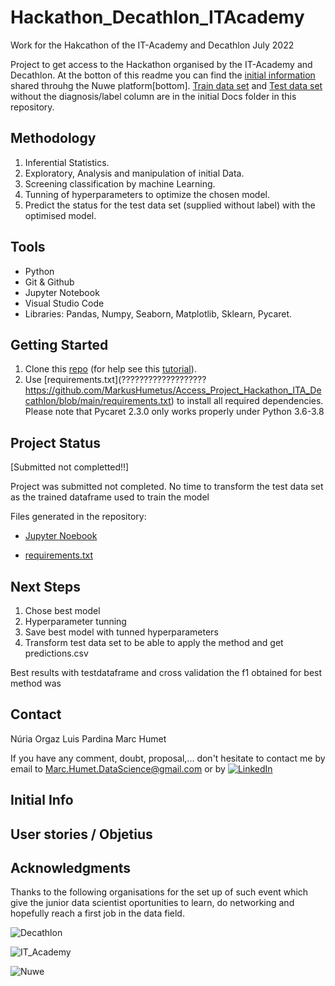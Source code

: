 # Hackathon_Decathlon_ITAcademy
Work for the Hakcathon of the IT-Academy and Decathlon July 2022

Project to get access to the Hackathon organised by the IT-Academy and Decathlon. At the botton of this readme you can find the [initial information](##Initial-Info) shared throuhg the Nuwe platform[bottom]. [Train data set](https://github.com/MarkusHumetus/Access_Project_Hackathon_ITA_Decathlon/blob/main/Initial%20Docs/train.csv) and [Test data set](https://github.com/MarkusHumetus/Access_Project_Hackathon_ITA_Decathlon/blob/main/Initial%20Docs/test.csv) without the diagnosis/label column are in the initial Docs folder in this repository.
    
## Methodology

1. Inferential Statistics.
2. Exploratory, Analysis and manipulation of initial Data.
3. Screening classification by machine Learning.
4. Tunning of hyperparameters to optimize the chosen model.
5. Predict the status for the test data set (supplied without label) with the optimised model.

## Tools

* Python
* Git & Github
* Jupyter Notebook
* Visual Studio Code
* Libraries: Pandas, Numpy, Seaborn, Matplotlib, Sklearn, Pycaret. 

## Getting Started

1. Clone this [repo](https://github.com/MarkusHumetus/Hackathon_Decathlon_ITAcademy.git) (for help see this [tutorial](https://help.github.com/articles/cloning-a-repository/)).
2. Use [requirements.txt](??????????????????? https://github.com/MarkusHumetus/Access_Project_Hackathon_ITA_Decathlon/blob/main/requirements.txt) to install all required dependencies. Please note that Pycaret 2.3.0 only works properly under Python 3.6-3.8

## Project Status

[Submitted not completted!!]

Project was submitted not completed. No time to transform the test data set as the trained dataframe used to train the model

Files generated in the repository:
- [Jupyter Noebook](https://github.com/MarkusHumetus/Hackathon_Decathlon_ITAcademy/blob/main/main.ipynb)

- [requirements.txt](https://github.com/MarkusHumetus/Hackathon_Decathlon_ITAcademy/blob/main/requirements.txt)


## Next Steps

1. Chose best model
2. Hyperparameter tunning
3. Save best model with tunned hyperparameters
4. Transform test data set to be able to apply the method and get predictions.csv

Best results with testdataframe and cross validation the f1 obtained for best method was 

## Contact

Núria Orgaz
Luis Pardina
Marc Humet

If you have any comment, doubt, proposal,... don't hesitate to contact me by email to Marc.Humet.DataScience@gmail.com or by 
 [![LinkedIn][linkedin-shield]][linkedin-url]

<!-- https://www.markdownguide.org/basic-syntax/#reference-style-links -->
[linkedin-url]: https://www.linkedin.com/in/marchumetmontada/
[linkedin-shield]: https://img.shields.io/badge/-LinkedIn-black.svg?style=for-the-badge&logo=linkedin&colorB=555

## Initial Info

## User stories / Objetius

## Acknowledgments

Thanks to the following organisations for the set up of such event which give the junior data scientist oportunities to learn, do networking and hopefully reach a first job in the data field.

![Decathlon](https://www.montluconvolley.com/wp-content/uploads/2015/07/logo_decathlon-1.png)

![IT_Academy](https://itacademy.barcelonactiva.cat/pluginfile.php/1/theme_remui/logo/1658314293/logo.png)

![Nuwe](https://elreferente.es/wp-content/uploads/2021/12/LOGO_LETTERS_MONO-3.png)
